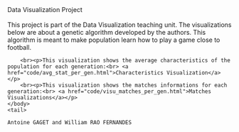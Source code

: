 <html lang="en">
	<head>
		Data Visualization Project<br>
	</head>
	<body><br>
	This project is part of the Data Visualization teaching unit. 
	The visualizations below are about a genetic algorithm developed by the authors. This algorithm is meant to make population learn how to play a game close to football.
	
		<br><p>This visualization shows the average characteristics of the population for each generation:<br> <a href="code/avg_stat_per_gen.html">Characteristics Visualization</a></p>
		<br><p>This visualization shows the matches informations for each generation:<br> <a href="code/visu_matches_per_gen.html">Matches Visualizations</a></p>
	</body>
	<tail>

	Antoine GAGET and William RAO FERNANDES


